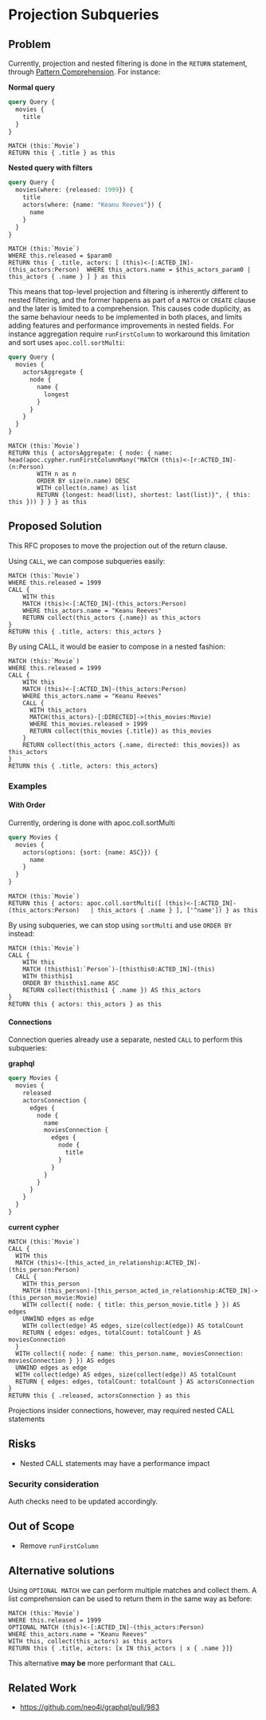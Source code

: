 # Projection Subqueries

## Problem
Currently, projection and nested filtering is done in the `RETURN` statement, through [Pattern Comprehension](https://neo4j.com/docs/cypher-manual/current/syntax/lists/#cypher-pattern-comprehension). 
For instance:

**Normal query**
```graphql
query Query {
  movies {
    title
  }
}
```

```cypher
MATCH (this:`Movie`)
RETURN this { .title } as this
```

**Nested query with filters**

```graphql
query Query {
  movies(where: {released: 1999}) {
    title
    actors(where: {name: "Keanu Reeves"}) {
      name
    }
  }
}
```

```cypher
MATCH (this:`Movie`)
WHERE this.released = $param0
RETURN this { .title, actors: [ (this)<-[:ACTED_IN]-(this_actors:Person)  WHERE this_actors.name = $this_actors_param0 | this_actors { .name } ] } as this
```

This means that top-level projection and filtering is inherently different to nested filtering, and the former happens as part of a `MATCH` or `CREATE` clause and the 
later is limited to a comprehension. This causes code duplicity, as the same behaviour needs to be implemented in both places, and limits 
adding features and performance improvements in nested fields. For instance aggregation require `runFirstColumn` to workaround this limitation and sort uses `apoc.coll.sortMulti`:

```graphql
query Query {
  movies {
    actorsAggregate {
      node {
        name {
          longest
        }
      }
    }
  }
}
```


```cypher
MATCH (this:`Movie`)
RETURN this { actorsAggregate: { node: { name: head(apoc.cypher.runFirstColumnMany("MATCH (this)<-[r:ACTED_IN]-(n:Person)    
        WITH n as n
        ORDER BY size(n.name) DESC
        WITH collect(n.name) as list
        RETURN {longest: head(list), shortest: last(list)}", { this: this })) } } } as this
```

## Proposed Solution
This RFC proposes to move the projection out of the return clause.

Using `CALL`, we can compose subqueries easily:
```cypher
MATCH (this:`Movie`)
WHERE this.released = 1999
CALL {
    WITH this
    MATCH (this)<-[:ACTED_IN]-(this_actors:Person)
    WHERE this_actors.name = "Keanu Reeves"
    RETURN collect(this_actors {.name}) as this_actors
}
RETURN this { .title, actors: this_actors }
```

By using CALL, it would be easier to compose in a nested fashion:

```cypher
MATCH (this:`Movie`)
WHERE this.released = 1999
CALL {
    WITH this
    MATCH (this)<-[:ACTED_IN]-(this_actors:Person)
    WHERE this_actors.name = "Keanu Reeves"
    CALL {
      WITH this_actors
      MATCH(this_actors)-[:DIRECTED]->(this_movies:Movie)
      WHERE this_movies.released > 1999
      RETURN collect(this_movies {.title}) as this_movies
    }
    RETURN collect(this_actors {.name, directed: this_movies}) as this_actors
}
RETURN this { .title, actors: this_actors}
```


### Examples

#### With Order
Currently, ordering is done with apoc.coll.sortMulti


```graphql
query Movies {
  movies {
    actors(options: {sort: {name: ASC}}) {
      name
    }
  }
}
```

```cypher
MATCH (this:`Movie`)
RETURN this { actors: apoc.coll.sortMulti([ (this)<-[:ACTED_IN]-(this_actors:Person)   | this_actors { .name } ], ['^name']) } as this
```

By using subqueries, we can stop using `sortMulti` and use `ORDER BY` instead:

```cypher
MATCH (this:`Movie`)
CALL {
    WITH this
    MATCH (thisthis1:`Person`)-[thisthis0:ACTED_IN]-(this)
    WITH thisthis1
    ORDER BY thisthis1.name ASC
    RETURN collect(thisthis1 { .name }) AS this_actors
}
RETURN this { actors: this_actors } as this
```

#### Connections
Connection queries already use a separate, nested `CALL` to perform this subqueries:

**graphql**
```graphql
query Movies {
  movies {
    released
    actorsConnection {
      edges {
        node {
          name
          moviesConnection {
            edges {
              node {
                title
              }
            }
          }
        }
      }
    }
  }
}
```

**current cypher**
```cypher
MATCH (this:`Movie`)
CALL {
  WITH this
  MATCH (this)<-[this_acted_in_relationship:ACTED_IN]-(this_person:Person)
  CALL {
    WITH this_person
    MATCH (this_person)-[this_person_acted_in_relationship:ACTED_IN]->(this_person_movie:Movie)
    WITH collect({ node: { title: this_person_movie.title } }) AS edges
    UNWIND edges as edge
    WITH collect(edge) AS edges, size(collect(edge)) AS totalCount
    RETURN { edges: edges, totalCount: totalCount } AS moviesConnection
  }
  WITH collect({ node: { name: this_person.name, moviesConnection: moviesConnection } }) AS edges
  UNWIND edges as edge
  WITH collect(edge) AS edges, size(collect(edge)) AS totalCount
  RETURN { edges: edges, totalCount: totalCount } AS actorsConnection
}
RETURN this { .released, actorsConnection } as this
```

Projections insider connections, however, may required nested CALL statements


## Risks
- Nested CALL statements may have a performance impact

### Security consideration
Auth checks need to be updated accordingly.

## Out of Scope

- Remove `runFirstColumn`

## Alternative solutions

Using `OPTIONAL MATCH` we can perform multiple matches and collect them. A list comprehension can be used to return them in the same way as before:
```cypher
MATCH (this:`Movie`)
WHERE this.released = 1999
OPTIONAL MATCH (this)<-[:ACTED_IN]-(this_actors:Person)
WHERE this_actors.name = "Keanu Reeves"
WITH this, collect(this_actors) as this_actors
RETURN this { .title, actors: [x IN this_actors | x { .name }]}
```

This alternative **may be** more performant that `CALL`.

## Related Work
* https://github.com/neo4j/graphql/pull/983


